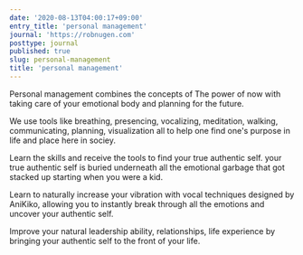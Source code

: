 ```yaml
---
date: '2020-08-13T04:00:17+09:00'
entry_title: 'personal management'
journal: 'https://robnugen.com'
posttype: journal
published: true
slug: personal-management
title: 'personal management'
---
```


Personal management combines the concepts of The power of now with taking care of your  emotional body and planning for the future.

We use tools like breathing, presencing, vocalizing, meditation, walking, communicating, planning, visualization all to help one find one's purpose in life and place here in sociey.

Learn the skills and receive the tools to find your true authentic self.  your true authentic self is buried underneath all the emotional garbage that got stacked up starting when you were a kid. 

Learn to naturally increase your vibration with vocal techniques designed by AniKiko, allowing you to instantly break through all the emotions and uncover your authentic self.

Improve your natural leadership ability, relationships, life experience by bringing your authentic self to the front of your life.


